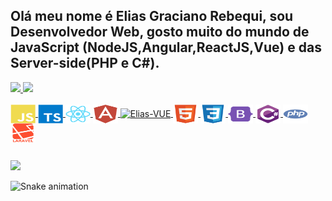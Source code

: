 ## Olá meu nome é Elias Graciano Rebequi, sou Desenvolvedor Web, gosto muito do mundo de JavaScript (NodeJS,Angular,ReactJS,Vue) e das Server-side(PHP e C#).
<div align="left">
  <a href="https://github.com/EliasGRBR">
  <img height="180em" src="https://github-readme-stats.vercel.app/api?username=EliasGRBR&show_icons=true&theme=dark&include_all_commits=true&count_private=true&icon_color=fff&bg_color=90,000000,626262"/>
  <img height="180em" src="https://github-readme-stats.vercel.app/api/top-langs/?username=EliasGRBR&layout=compact&langs_count=7&theme=dark&bg_color=90,000000,626262"/>
</div>
<div style="display: inline_block"><br>
  <img align="center" alt="Elias-Js" height="30" width="40" src="https://raw.githubusercontent.com/devicons/devicon/master/icons/javascript/javascript-plain.svg">
  <img align="center" alt="Elias-Ts" height="30" width="40" src="https://raw.githubusercontent.com/devicons/devicon/master/icons/typescript/typescript-plain.svg">
  <img align="center" alt="Elias-React" height="30" width="40" src="https://raw.githubusercontent.com/devicons/devicon/master/icons/react/react-original.svg">
  <img align="center" alt="Elias-angular" height="30" width="40" src="https://raw.githubusercontent.com/devicons/devicon/master/icons/angularjs/angularjs-plain.svg">
  <img align="center" alt="Elias-VUE" height="30" width="40" src="https://raw.githubusercontent.com/devicons/devicon/master/icons/react/icons/vuejs/vuejs-original.svg">
  <img align="center" alt="Elias-HTML" height="30" width="40" src="https://raw.githubusercontent.com/devicons/devicon/master/icons/html5/html5-original.svg">
  <img align="center" alt="Elias-CSS" height="30" width="40" src="https://raw.githubusercontent.com/devicons/devicon/master/icons/css3/css3-original.svg">
  <img align="center" alt="Elias-CSS" height="30" width="40" src="https://raw.githubusercontent.com/devicons/devicon/master/icons/bootstrap/bootstrap-plain.svg">
  <img align="center" alt="Elias-Csharp" height="30" width="40" src="https://raw.githubusercontent.com/devicons/devicon/master/icons/csharp/csharp-original.svg">
    <img align="center" alt="Elias-PHP" height="30" width="40" src="https://raw.githubusercontent.com/devicons/devicon/master/icons/php/php-plain.svg">
  <img align="center" alt="Elias-laravel" height="30" width="40" src="https://raw.githubusercontent.com/devicons/devicon/master/icons/laravel/laravel-plain-wordmark.svg">
</div>
  
  ##
 
<div> 
  <a href = "mailto:eliasrebequi55@gmail.com"><img src="https://img.shields.io/badge/-Gmail-%23333?style=for-the-badge&logo=gmail&logoColor=white" target="_blank"></a>
 
  ![Snake animation](https://github.com/EliasGRBR/EliasGRBR/blob/output/github-contribution-grid-snake.svg)
 
</div>
